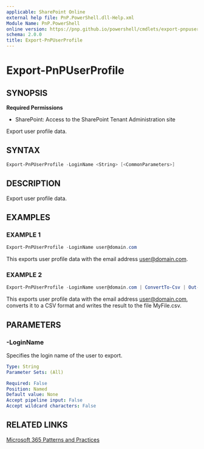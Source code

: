 ```yaml
---
applicable: SharePoint Online
external help file: PnP.PowerShell.dll-Help.xml
Module Name: PnP.PowerShell
online version: https://pnp.github.io/powershell/cmdlets/export-pnpuserprofile
schema: 2.0.0
title: Export-PnPUserProfile
---
```


# Export-PnPUserProfile

## SYNOPSIS

**Required Permissions**

* SharePoint: Access to the SharePoint Tenant Administration site

Export user profile data.

## SYNTAX

```powershell
Export-PnPUserProfile -LoginName <String> [<CommonParameters>]
```

## DESCRIPTION

Export user profile data.


## EXAMPLES

### EXAMPLE 1
```powershell
Export-PnPUserProfile -LoginName user@domain.com 
```

This exports user profile data with the email address user@domain.com.

### EXAMPLE 2
```powershell
Export-PnPUserProfile -LoginName user@domain.com | ConvertTo-Csv | Out-File MyFile.csv
```

This exports user profile data with the email address user@domain.com, converts it to a CSV format and writes the result to the file MyFile.csv.

## PARAMETERS

### -LoginName
Specifies the login name of the user to export.

```yaml
Type: String
Parameter Sets: (All)

Required: False
Position: Named
Default value: None
Accept pipeline input: False
Accept wildcard characters: False
```

## RELATED LINKS

[Microsoft 365 Patterns and Practices](https://aka.ms/m365pnp)